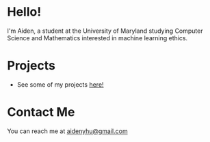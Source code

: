# Hello!

I'm Aiden, a student at the University of Maryland studying Computer Science and Mathematics interested in machine learning ethics.

# Projects
* See some of my projects [here!](https://github.com/CS2Student?tab=repositories)

# Contact Me
You can reach me at [aidenyhu@gmail.com](mailto:aidenyhu@gmail.com)
